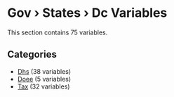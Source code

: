 # Gov › States › Dc Variables

This section contains 75 variables.

## Categories

- [Dhs](dhs/index.md) (38 variables)
- [Doee](doee/index.md) (5 variables)
- [Tax](tax/index.md) (32 variables)
